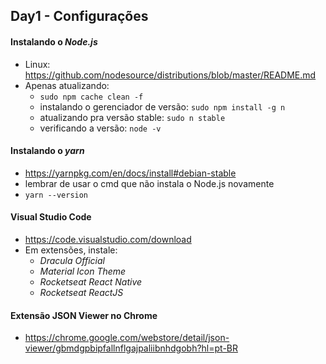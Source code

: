 ## Day1 - Configurações

#### Instalando o *Node.js*
- Linux: https://github.com/nodesource/distributions/blob/master/README.md
- Apenas atualizando:
  - `sudo npm cache clean -f`
  - instalando o gerenciador de versão: `sudo npm install -g n`
  - atualizando pra versão stable: `sudo n stable`
  - verificando a versão: `node -v`
  
#### Instalando o *yarn*
- https://yarnpkg.com/en/docs/install#debian-stable
- lembrar de usar o cmd que não instala o Node.js novamente
- `yarn --version`

#### Visual Studio Code
- https://code.visualstudio.com/download
- Em extensões, instale:
  - *Dracula Official*
  - *Material Icon Theme*
  - *Rocketseat React Native*
  - *Rocketseat ReactJS*
  
#### Extensão JSON Viewer no Chrome
- https://chrome.google.com/webstore/detail/json-viewer/gbmdgpbipfallnflgajpaliibnhdgobh?hl=pt-BR
